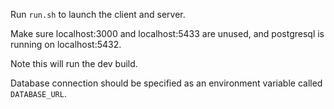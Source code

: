 Run `run.sh` to launch the client and server. 

Make sure localhost:3000 and localhost:5433 are unused, and postgresql is running on localhost:5432.

Note this will run the dev build.

Database connection should be specified as an environment variable called `DATABASE_URL`.
